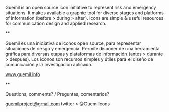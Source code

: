 
Guemil is an open source icon initiative to represent risk and emergency situations. It makes available a graphic tool for diverse stages and platforms of information (before > during > after). Icons are simple & useful resources for communication design and applied research.

**

Guemil es una iniciativa de iconos open source, para representar situaciones de riesgo y emergencia. Permite disponer de una herramienta gráfica para diversas etapas y plataformas de información (antes > durante > después). Los iconos son recursos simples y útiles para el diseño de comunicación y la investigación aplicada.

www.guemil.info


**

Questions, comments? / Preguntas, comentarios?

guemilproject@gmail.com
twitter > @GuemilIcons
